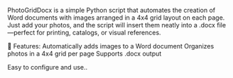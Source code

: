 PhotoGridDocx is a simple Python script that automates the creation of Word documents with images arranged in a 4x4 grid layout on each page. Just add your photos, and the script will insert them neatly into a .docx file—perfect for printing, catalogs, or visual references.

🔧 Features:
Automatically adds images to a Word document
Organizes photos in a 4x4 grid per page
Supports .docx output

Easy to configure and use..
